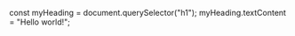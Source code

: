 <script src="scripts/main.js"></script>
const myHeading = document.querySelector("h1");
myHeading.textContent = "Hello world!";


